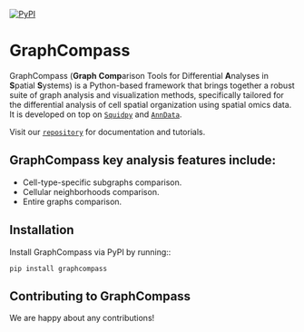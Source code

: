 [![PyPI](https://img.shields.io/pypi/v/graphcompass.svg)](https://pypi.org/project/graphcompass/)

# GraphCompass
GraphCompass (**Graph** **Comp**arison Tools for Differential **A**nalyses in **S**patial **S**ystems) is a Python-based framework that brings together a robust suite of graph analysis and visualization methods, specifically tailored for the differential analysis of cell spatial organization using spatial omics data. It is developed on top on [`Squidpy`](https://github.com/scverse/squidpy/) and [`AnnData`](https://github.com/scverse/anndata).

Visit our [`repository`](https://github.com/theislab/graphcompass/) for documentation and tutorials.

## GraphCompass key analysis features include:

- Cell-type-specific subgraphs comparison.
- Cellular neighborhoods comparison.
- Entire graphs comparison.

## Installation
Install GraphCompass via PyPI by running::

    pip install graphcompass

## Contributing to GraphCompass
We are happy about any contributions!